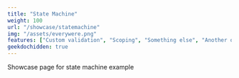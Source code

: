 ```yaml
---
title: "State Machine"
weight: 100
url: "/showcase/statemachine"
img: "/assets/everywere.png"
features: ["Custom validation", "Scoping", "Something else", "Another one", "Last one"]
geekdochidden: true
---
```

Showcase page for state machine example
